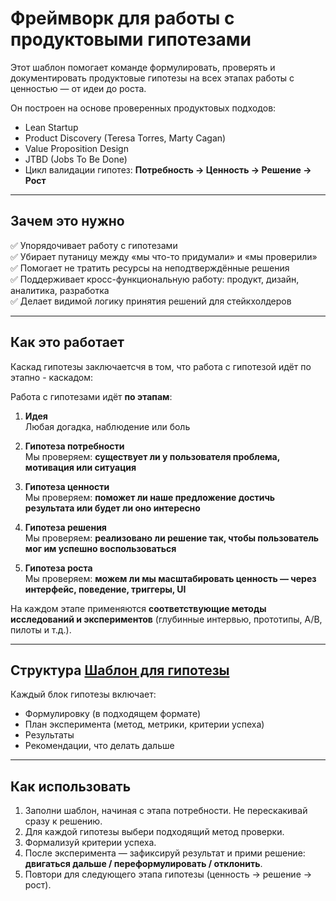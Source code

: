 # Фреймворк для работы с продуктовыми гипотезами

Этот шаблон помогает команде формулировать, проверять и документировать продуктовые гипотезы на всех этапах работы с ценностью — от идеи до роста.

Он построен на основе проверенных продуктовых подходов:
- Lean Startup
- Product Discovery (Teresa Torres, Marty Cagan)
- Value Proposition Design
- JTBD (Jobs To Be Done)
- Цикл валидации гипотез: **Потребность → Ценность → Решение → Рост**

---

## Зачем это нужно

✅ Упорядочивает работу с гипотезами  
✅ Убирает путаницу между «мы что-то придумали» и «мы проверили»  
✅ Помогает не тратить ресурсы на неподтверждённые решения  
✅ Поддерживает кросс-функциональную работу: продукт, дизайн, аналитика, разработка  
✅ Делает видимой логику принятия решений для стейкхолдеров

---

## Как это работает

Каскад гипотезы заключаетсчя в том, что работа с гипотезой идёт по этапно - каскадом:

Работа с гипотезами идёт **по этапам**:

1. **Идея**  
   Любая догадка, наблюдение или боль

2. **Гипотеза потребности**  
   Мы проверяем: **существует ли у пользователя проблема, мотивация или ситуация**

3. **Гипотеза ценности**  
   Мы проверяем: **поможет ли наше предложение достичь результата или будет ли оно интересно**

4. **Гипотеза решения**  
   Мы проверяем: **реализовано ли решение так, чтобы пользователь мог им успешно воспользоваться**

5. **Гипотеза роста**  
   Мы проверяем: **можем ли мы масштабировать ценность — через интерфейс, поведение, триггеры, UI**

На каждом этапе применяются **соответствующие методы исследований и экспериментов** (глубинные интервью, прототипы, A/B, пилоты и т.д.).


---

## Структура [Шаблон для гипотезы](Идея.md)

Каждый блок гипотезы включает:

- Формулировку (в подходящем формате)
- План эксперимента (метод, метрики, критерии успеха)
- Результаты
- Рекомендации, что делать дальше

---

## Как использовать

1. Заполни шаблон, начиная с этапа потребности. Не перескакивай сразу к решению.
2. Для каждой гипотезы выбери подходящий метод проверки.
3. Формализуй критерии успеха.
4. После эксперимента — зафиксируй результат и прими решение: **двигаться дальше / переформулировать / отклонить**.
5. Повтори для следующего этапа гипотезы (ценность → решение → рост).
